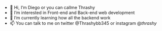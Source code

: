 - 👋 Hi, I’m Diego or you can callme Thrashy
- 👀 I’m interested in Front-end and Back-end web development 
- 🌱 I’m currently learning how all the backend work
- 📫 You can talk to me on twitter @Thrashybb345 or instagram @_thrashy_

<!---
Thrashy190/Thrashy190 is a ✨ special ✨ repository because its `README.md` (this file) appears on your GitHub profile.
You can click the Preview link to take a look at your changes.
--->
